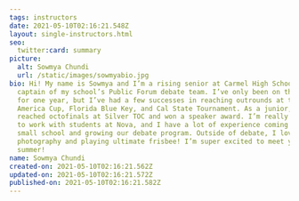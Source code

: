 ```yaml
---
tags: instructors
date: 2021-05-10T02:16:21.548Z
layout: single-instructors.html
seo:
  twitter:card: summary
picture:
  alt: Sowmya Chundi
  url: /static/images/sowmyabio.jpg
bio: Hi! My name is Sowmya and I’m a rising senior at Carmel High School and
  captain of my school’s Public Forum debate team. I’ve only been on the circuit
  for one year, but I’ve had a few successes in reaching outrounds at the Mid
  America Cup, Florida Blue Key, and Cal State Tournament. As a junior, I
  reached octofinals at Silver TOC and won a speaker award. I’m really excited
  to work with students at Nova, and I have a lot of experience coming from a
  small school and growing our debate program. Outside of debate, I love
  photography and playing ultimate frisbee! I’m super excited to meet y’all this
  summer!
name: Sowmya Chundi
created-on: 2021-05-10T02:16:21.562Z
updated-on: 2021-05-10T02:16:21.572Z
published-on: 2021-05-10T02:16:21.582Z
---
```

